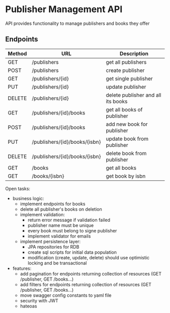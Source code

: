 Publisher Management API
========================
API provides functionality to manage publishers and books they offer

Endpoints
--------
| Method | URL                               | Description                        |
|--------|-----------------------------------|------------------------------------|
| GET    | /publishers                       | get all publishers                 |
| POST   | /publishers                       | create publisher                   |
| GET    | /publishers/{id}                  | get single publisher               |
| PUT    | /publishers/{id}                  | update publisher                   |
| DELETE | /publishers/{id}                  | delete publisher and all its books |
| GET    | /publishers/{id}/books            | get all books of publisher         |
| POST   | /publishers/{id}/books            | add new book for publisher         |
| PUT    | /publishers/{id}/books/{isbn}     | update book from publisher         |
| DELETE | /publishers/{id}/books/{isbn}     | delete book from publisher         |
| GET    | /books                            | get all books                      |
| GET    | /books/{isbn}                     | get book by isbn                   |

Open tasks:
* business logic:
  * implement endpoints for books
  * delete all publisher's books on deletion
  * implement validation:
    * return error message if validation failed 
    * publisher name must be unique
    * every book must belong to signe publisher
    * implement validator for emails
  * implement persistence layer:
    * JPA repositories for RDB
    * create sql scripts for initial data population
    * modification (create, update, delete) should use optimistic locking and be transactional
* features:
  * add pagination for endpoints returning collection of resources (GET /publisher, GET /books...)
  * add filters for endpoints returning collection of resources (GET /publisher, GET /books...)
  * move swagger config constants to yaml file
  * security with JWT
  * hateoas